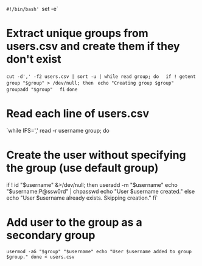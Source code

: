 
`#!/bin/bash'
`set -e`

# Extract unique groups from users.csv and create them if they don't exist

`cut -d',' -f2 users.csv | sort -u | while read group; do`
`  if ! getent group "$group" > /dev/null; then`
   ` echo "Creating group $group"`
   ` groupadd "$group"`
`  fi`
`done`

# Read each line of users.csv

`while IFS=',' read -r username group; do
  # Create the user without specifying the group (use default group)
  if ! id "$username" &>/dev/null; then
    useradd -m "$username"
    echo "$username:P@ssw0rd" | chpasswd
    echo "User $username created."
  else
    echo "User $username already exists. Skipping creation."
  fi`

  # Add user to the group as a secondary group
  
  `usermod -aG "$group" "$username"
  echo "User $username added to group $group."
done < users.csv
`
